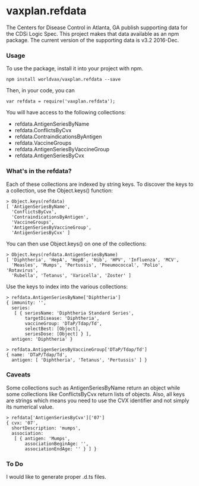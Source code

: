 ﻿# vaxplan.refdata
The Centers for Disease Control in Atlanta, GA publish supporting data for the CDSi Logic Spec. 
This project makes that data available as an npm package. The current version of the supporting data
is v3.2 2016-Dec.

### Usage

To use the package, install it into your project with npm.

```
npm install worldvax/vaxplan.refdata --save
```

Then, in your code, you can

```
var refdata = require('vaxplan.refdata');
```

You will have access to the following collections:

- refdata.AntigenSeriesByName
- refdata.ConflictsByCvx
- refdata.ContraindicationsByAntigen
- refdata.VaccineGroups
- refdata.AntigenSeriesByVaccineGroup
- refdata.AntigenSeriesByCvx

### What's in the refdata?

Each of these collections are indexed by string keys. To discover the keys to a collection, 
use the Object.keys() function:

```
> Object.keys(refdata)
[ 'AntigenSeriesByName',
  'ConflictsByCvx',
  'ContraindicationsByAntigen',
  'VaccineGroups',
  'AntigenSeriesByVaccineGroup',
  'AntigenSeriesByCvx' ]
```

You can then use Object.keys() on one of the collections:

```
> Object.keys(refdata.AntigenSeriesByName)
[ 'Diphtheria', 'HepA', 'HepB', 'Hib', 'HPV', 'Influenza', 'MCV',
  'Measles', 'Mumps', 'Pertussis', 'Pneumococcal', 'Polio', 'Rotavirus',
  'Rubella', 'Tetanus', 'Varicella', 'Zoster' ]
```

Use the keys to index into the various collections:

```
> refdata.AntigenSeriesByName['Diphtheria']
{ immunity: '',
  series:
   [ { seriesName: 'Diphtheria Standard Series',
       targetDisease: 'Diphtheria',
       vaccineGroup: 'DTaP/Tdap/Td',
       selectBest: [Object],
       seriesDose: [Object] } ],
  antigen: 'Diphtheria' }
```

```
> refdata.AntigenSeriesByVaccineGroup['DTaP/Tdap/Td']
{ name: 'DTaP/Tdap/Td',
  antigen: [ 'Diphtheria', 'Tetanus', 'Pertussis' ] }
```

### Caveats

Some collections such as AntigenSeriesByName return an object while some
collections like ConflictsByCvx return lists of objects. Also, all keys are 
strings which means you need to use the CVX identifier and not simply its
numerical value.

```
> refdata['AntigenSeriesByCvx']['07']
{ cvx: '07',
  shortDescription: 'mumps',
  association:
   [ { antigen: 'Mumps',
       associationBeginAge: '',
       associationEndAge: '' } ] }
```

### To Do
I would like to generate proper .d.ts files. 
